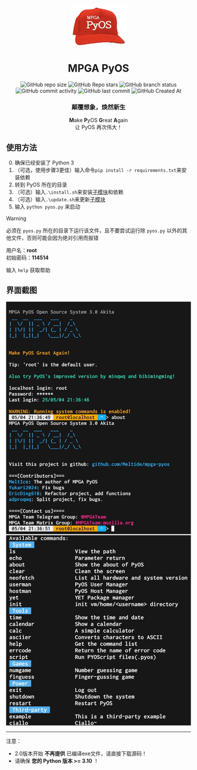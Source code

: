 <div align="center">

<img src="res/logo.png" height="114px">

# MPGA PyOS
![GitHub repo size](https://img.shields.io/github/repo-size/Meltide/mpga-pyos)
![GitHub Repo stars](https://img.shields.io/github/stars/Meltide/mpga-pyos?style=flat)
![GitHub branch status](https://img.shields.io/github/checks-status/Meltide/mpga-pyos/main)
![GitHub commit activity](https://img.shields.io/github/commit-activity/t/Meltide/mpga-pyos)
![GitHub last commit](https://img.shields.io/github/last-commit/Meltide/mpga-pyos)
![GitHub Created At](https://img.shields.io/github/created-at/Meltide/mpga-pyos) 
### 颠覆想象，焕然新生

**M**ake **P**yOS **G**reat **A**gain
<br>
让 PyOS 再次伟大！

</div>

## 使用方法
0. 确保已经安装了 Python 3
1. （可选，使用步骤3更佳）输入命令`pip install -r requirements.txt`来安装依赖
2. 转到 PyOS 所在的目录
3. （可选）输入`.\install.sh`来安装[子模块](https://github.com/Meltide/mpga-apps)和依赖
4. （可选）输入`.\update.sh`来更新[子模块](https://github.com/Meltide/mpga-apps)
5. 输入 `python pyos.py` 来启动

> [!WARNING]
> 必须在 `pyos.py` 所在的目录下运行该文件，且不要尝试运行除 `pyos.py` 以外的其他文件，否则可能会因为绝对引用而报错

用户名：**root**
<br>
初始密码：**114514**

输入 `help` 获取帮助

## 界面截图
![ui1](res/ui1.jpg)
![ui2](res/ui2.jpg)

----
注意：  
- 2.0版本开始 **不再提供** 已编译exe文件，请直接下载源码！   
- 请确保 **您的 Python 版本 >= 3.10** ！
